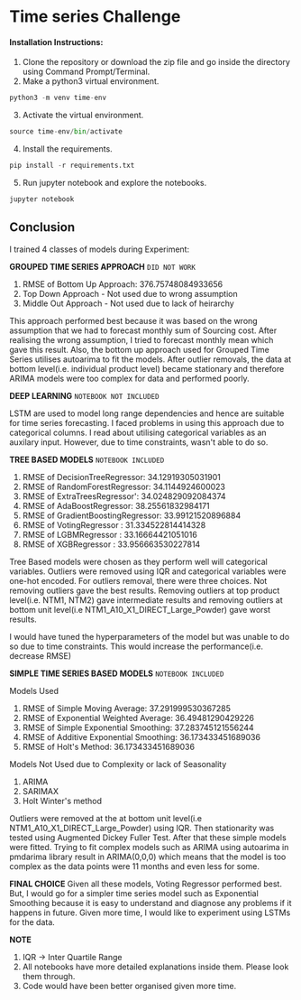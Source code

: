 # Time series Challenge

#### Installation Instructions:
1. Clone the repository or download the zip file and go inside the directory using Command Prompt/Terminal.
2. Make a python3 virtual environment.
```python
python3 -m venv time-env
```
3. Activate the virtual environment.
```python
source time-env/bin/activate
```
4. Install the requirements.
```python
pip install -r requirements.txt
```
5. Run jupyter notebook and explore the notebooks.
```python
jupyter notebook
```
## Conclusion

I trained 4 classes of models during Experiment:

**GROUPED TIME SERIES APPROACH** `DID NOT WORK`
1. RMSE of Bottom Up Approach: 376.75748084933656
2. Top Down Approach - Not used due to wrong assumption
3. Middle Out Approach - Not used due to lack of heirarchy

This approach performed best because it was based on the wrong assumption that we had to forecast monthly sum of Sourcing cost. After realising the wrong assumption, I tried to forecast monthly mean which gave this result. Also, the bottom up approach used for Grouped Time Series utilises autoarima to fit the models. After outlier removals, the data at bottom level(i.e. individual product level) became stationary and therefore ARIMA models were too complex for data and performed poorly.

**DEEP LEARNING** `NOTEBOOK NOT INCLUDED`

LSTM are used to model long range dependencies and hence are suitable for time series forecasting. I faced problems in using this approach due to categorical columns. I read about utilising categorical variables as an auxilary input. However, due to time constraints, wasn't able to do so.

**TREE BASED MODELS** `NOTEBOOK INCLUDED`
1. RMSE of DecisionTreeRegressor: 34.12919305031901
2. RMSE of RandomForestRegressor: 34.1144924600023
3. RMSE of ExtraTreesRegressor': 34.024829092084374
4. RMSE of AdaBoostRegressor: 38.25561832984171
5. RMSE of GradientBoostingRegressor: 33.99121520896884
6. RMSE of VotingRegressor : 31.334522814414328
7. RMSE of LGBMRegressor : 33.16664421051016
8. RMSE of XGBRegressor : 33.956663530227814

Tree Based models were chosen as they perform well will categorical variables. 
Outliers were removed using IQR and categorical variables were one-hot encoded.
For outliers removal, there were three choices. Not removing outliers gave the best results. Removing outliers at top product level(i.e. NTM1, NTM2) gave intermediate results and removing outliers at bottom unit level(i.e NTM1_A10_X1_DIRECT_Large_Powder) gave worst results.

I would have tuned the hyperparameters of the model but was unable to do so due to time constraints. This would increase the performance(i.e. decrease RMSE)


**SIMPLE TIME SERIES BASED MODELS** `NOTEBOOK INCLUDED`

Models Used
1. RMSE of Simple Moving Average: 37.291999530367285
2. RMSE of Exponential Weighted Average: 36.49481290429226
3. RMSE of Simple Exponential Smoothing: 37.283745121556244
4. RMSE of Additive Exponential Smoothing: 36.173433451689036
5. RMSE of Holt's Method: 36.173433451689036

Models Not Used due to Complexity or lack of Seasonality
1. ARIMA
2. SARIMAX
3. Holt Winter's method

Outliers were removed at the at bottom unit level(i.e NTM1_A10_X1_DIRECT_Large_Powder) using IQR. Then stationarity was tested using Augmented Dickey Fuller Test. After that these simple models were fitted. Trying to fit complex models such as ARIMA using autoarima in pmdarima library result in ARIMA(0,0,0) which means that the model is too complex as the data points were 11 months and even less for some.

**FINAL CHOICE**
Given all these models, Voting Regressor performed best. But, I would go for a simpler time series model such as Exponential Smoothing because it is easy to understand and diagnose any problems if it happens in future. Given more time, I would like to experiment using LSTMs for the data.

**NOTE**
1. IQR -> Inter Quartile Range
2. All notebooks have more detailed explanations inside them. Please look them through.
3. Code would have been better organised given more time.
